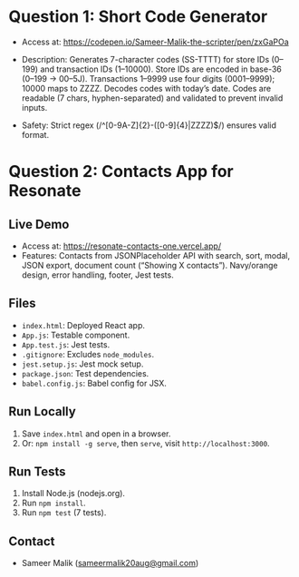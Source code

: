# Question 1: Short Code Generator

- Access at: https://codepen.io/Sameer-Malik-the-scripter/pen/zxGaPOa

- Description: Generates 7-character codes (SS-TTTT) for store IDs (0–199) and transaction IDs (1–10000). Store IDs are encoded in base-36 (0–199 → 00–5J). Transactions 1–9999 use four digits (0001–9999); 10000 maps to ZZZZ. Decodes codes with today’s date. Codes are readable (7 chars, hyphen-separated) and validated to prevent invalid inputs.

- Safety: Strict regex (/^[0-9A-Z]{2}-([0-9]{4}|ZZZZ)$/) ensures valid format.

# Question 2: Contacts App for Resonate

## Live Demo
- Access at: https://resonate-contacts-one.vercel.app/
- Features: Contacts from JSONPlaceholder API with search, sort, modal, JSON export, document count (“Showing X contacts”). Navy/orange design, error handling, footer, Jest tests.
## Files
- `index.html`: Deployed React app.
- `App.js`: Testable component.
- `App.test.js`: Jest tests.
- `.gitignore`: Excludes `node_modules`.
- `jest.setup.js`: Jest mock setup.
- `package.json`: Test dependencies.
- `babel.config.js`: Babel config for JSX.
## Run Locally
1. Save `index.html` and open in a browser.
2. Or: `npm install -g serve`, then `serve`, visit `http://localhost:3000`.
## Run Tests
1. Install Node.js (nodejs.org).
2. Run `npm install`.
3. Run `npm test` (7 tests).
## Contact
- Sameer Malik (sameermalik20aug@gmail.com)